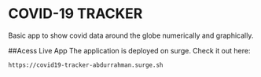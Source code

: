 # COVID-19 TRACKER
Basic app to show covid data around the globe numerically and graphically.

##Acess Live App
The application is deployed on surge.
Check it out here:
```
https://covid19-tracker-abdurrahman.surge.sh
```
